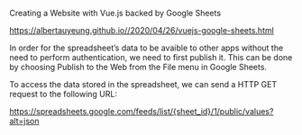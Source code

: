 
Creating a Website with Vue.js backed by Google Sheets

https://albertauyeung.github.io//2020/04/26/vuejs-google-sheets.html


In order for the spreadsheet’s data to be avaible to other apps without the need to perform authentication, we need to first publish it. This can be done by choosing Publish to the Web from the File menu in Google Sheets.

To access the data stored in the spreadsheet, we can send a HTTP GET request to the following URL:

https://spreadsheets.google.com/feeds/list/{sheet_id}/1/public/values?alt=json